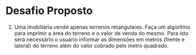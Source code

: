 # Desafio Proposto
1. Uma imobiliária vende apenas terrenos retangulares. Faça um algoritmo para imprimir a
área do terreno e o valor de venda do mesmo. Para isto será necessário o usuário
informar as dimensões em metros (frente e lateral) do terreno além do valor cobrado pelo
metro quadrado.
